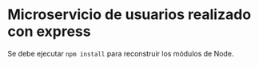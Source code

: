 # Microservicio de usuarios realizado con express

Se debe ejecutar `npm install` para reconstruir los módulos de Node.
